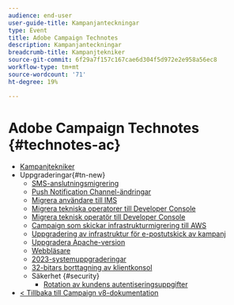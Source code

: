 ```yaml
---
audience: end-user
user-guide-title: Kampanjanteckningar
type: Event
title: Adobe Campaign Technotes
description: Kampanjanteckningar
breadcrumb-title: Kampanjtekniker
source-git-commit: 6f29a7f157c167cae6d304f5d972e2e958a56ec8
workflow-type: tm+mt
source-wordcount: '71'
ht-degree: 19%

---
```



# Adobe Campaign Technotes {#technotes-ac}

+ [Kampanjtekniker](technotes-home.md)
+ Uppgraderingar{#tn-new}
   + [SMS-anslutningsmigrering](upgrades/sms-migration.md)
   + [Push Notification Channel-ändringar](upgrades/push-technote.md)
   + [Migrera användare till IMS](upgrades/migrate-users-to-ims.md)
   + [Migrera tekniska operatorer till Developer Console](upgrades/ims-migration.md)
   + [Migrera teknisk operatör till Developer Console](upgrades/ims-migration-old.md)
   + [Campaign som skickar infrastrukturmigrering till AWS](upgrades/migrate-to-aws.md)
   + [Uppgradering av infrastruktur för e-postutskick av kampanj](upgrades/upgrade-to-aws.md)
   + [Uppgradera Apache-version](upgrades/apache.md)
   + [Webbläsare](upgrades/browsers.md)
   + [2023-systemuppgraderingar](upgrades/tech-stack-upgrade.md)
   + [32-bitars borttagning av klientkonsol](upgrades/console.md)
   + Säkerhet {#security}
      + [Rotation av kundens autentiseringsuppgifter](security/credential-rotation-guide.md)
+ [&lt; Tillbaka till Campaign v8-dokumentation](https://experienceleague.adobe.com/sv/docs/campaign/campaign-v8/campaign-home)
